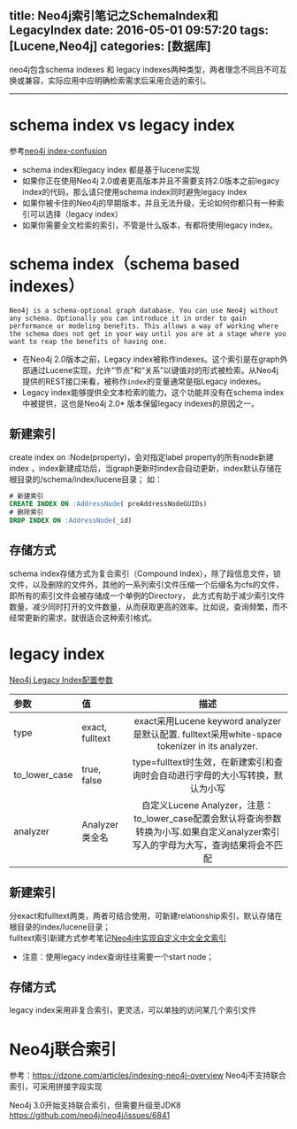 title: Neo4j索引笔记之SchemaIndex和LegacyIndex
date: 2016-05-01 09:57:20
tags: [Lucene,Neo4j]
categories: [数据库]
---
neo4j包含schema indexes 和 legacy indexes两种类型，两者理念不同且不可互换或兼容，实际应用中应明确检索需求后采用合适的索引。
- - -
<!-- more -->
# schema index vs legacy index
参考[neo4j index-confusion](http://nigelsmall.com/neo4j/index-confusion)
* schema index和legacy index 都是基于lucene实现
* 如果你正在使用Neo4j 2.0或者更高版本并且不需要支持2.0版本之前legacy index的代码，那么请只使用schema index同时避免legacy index
* 如果你被卡住的Neo4j的早期版本，并且无法升级，无论如何你都只有一种索引可以选择（legacy index）
* 如果你需要全文检索的索引，不管是什么版本，有都将使用legacy index。

# schema index（schema based indexes）
`Neo4j is a schema-optional graph database. You can use Neo4j without any schema. Optionally you can introduce it in order to gain performance or modeling benefits.
This allows a way of working where the schema does not get in your way until you are at a stage where you want to reap the benefits of having one.`
* 在Neo4j 2.0版本之前，Legacy index被称作indexes。这个索引是在graph外部通过Lucene实现，允许“节点”和“关系”以键值对的形式被检索。从Neo4j 提供的REST接口来看，被称作`index`的变量通常是指Legacy indexes。
* Legacy index能够提供全文本检索的能力。这个功能并没有在schema index中被提供，这也是Neo4j 2.0* 版本保留legacy indexes的原因之一。

## 新建索引
create index on  :Node(property)，会对指定label property的所有node新建index ，index新建成功后，当graph更新时index会自动更新，index默认存储在根目录的/schema/index/lucene目录；
如：
``` sql
# 新建索引
CREATE INDEX ON :AddressNode( preAddressNodeGUIDs)
# 删除索引
DROP INDEX ON :AddressNode(_id)
```
## 存储方式
schema index存储方式为复合索引（Compound Index），除了段信息文件，锁文件，以及删除的文件外，其他的一系列索引文件压缩一个后缀名为cfs的文件，即所有的索引文件会被存储成一个单例的Directory，
此方式有助于减少索引文件数量，减少同时打开的文件数量，从而获取更高的效率。比如说，查询频繁，而不经常更新的需求，就很适合这种索引格式。

# legacy index
[Neo4j Legacy Index配置参数](http://neo4j.com/docs/stable/indexing-create-advanced.html)

参数            | 值               | 描述
:------------ | :-------------- | :-----------------------------------------------------------------------------------:
type          | exact, fulltext | exact采用Lucene keyword analyzer是默认配置. fulltext采用white-space tokenizer in its analyzer.
to_lower_case | true, false     | type=fulltext时生效，在新建索引和查询时会自动进行字母的大小写转换，默认为小写
analyzer      | Analyzer类全名     | 自定义Lucene Analyzer，注意：to_lower_case配置会默认将查询参数转换为小写.如果自定义analyzer索引写入的字母为大写，查询结果将会不匹配

## 新建索引
分exact和fulltext两类，两者可结合使用，可新建relationship索引，默认存储在根目录的index/lucene目录；  
fulltext索引新建方式参考笔记[Neo4j中实现自定义中文全文索引](http://geosmart.github.io/2016/04/21/Neo4j中实现自定义中文全文索)
* 注意：使用legacy index查询往往需要一个start node；

## 存储方式
legacy index采用非复合索引，更灵活，可以单独的访问某几个索引文件

# Neo4j联合索引
参考：https://dzone.com/articles/indexing-neo4j-overview
Neo4j不支持联合索引，可采用拼接字段实现

Neo4j 3.0开始支持联合索引，但需要升级至JDK8
https://github.com/neo4j/neo4j/issues/6841
